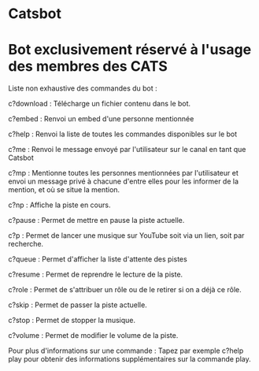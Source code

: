 # Catsbot

# Bot exclusivement réservé à l'usage des membres des CATS

Liste non exhaustive des commandes du bot :

c?download : Télécharge un fichier contenu dans le bot.

c?embed : Renvoi un embed d'une personne mentionnée

c?help : Renvoi la liste de toutes les commandes disponibles sur le bot

c?me : Renvoi le message envoyé par l'utilisateur sur le canal en tant que Catsbot

c?mp : Mentionne toutes les personnes mentionnées par l'utilisateur et envoi un message privé à chacune d'entre elles pour les informer
de la mention, et où se situe la mention.

c?np : Affiche la piste en cours.

c?pause : Permet de mettre en pause la piste actuelle.

c?p : Permet de lancer une musique sur YouTube soit via un lien, soit par recherche.

c?queue : Permet d'afficher la liste d'attente des pistes

c?resume : Permet de reprendre le lecture de la piste.

c?role : Permet de s'attribuer un rôle ou de le retirer si on a déjà ce rôle.

c?skip : Permet de passer la piste actuelle.

c?stop : Permet de stopper la musique.

c?volume : Permet de modifier le volume de la piste.

Pour plus d'informations sur une commande :
Tapez par exemple c?help play pour obtenir des informations supplémentaires sur la commande play.
